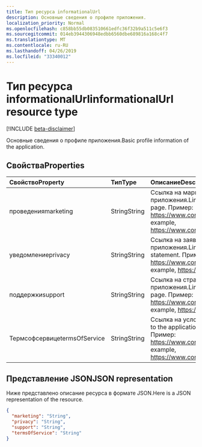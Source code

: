 ```yaml
---
title: Тип ресурса informationalUrl
description: Основные сведения о профиле приложения.
localization_priority: Normal
ms.openlocfilehash: c858bb55db083510661edfc36f32b9a511c5e6f3
ms.sourcegitcommit: 014eb3944306948edbb6560dbe689816a168c4f7
ms.translationtype: MT
ms.contentlocale: ru-RU
ms.lasthandoff: 04/26/2019
ms.locfileid: "33340012"
---
```

# <a name="informationalurl-resource-type"></a><span data-ttu-id="51ed7-103">Тип ресурса informationalUrl</span><span class="sxs-lookup"><span data-stu-id="51ed7-103">informationalUrl resource type</span></span>

[!INCLUDE [beta-disclaimer](../../includes/beta-disclaimer.md)]

<span data-ttu-id="51ed7-104">Основные сведения о профиле приложения.</span><span class="sxs-lookup"><span data-stu-id="51ed7-104">Basic profile information of the application.</span></span>

## <a name="properties"></a><span data-ttu-id="51ed7-105">Свойства</span><span class="sxs-lookup"><span data-stu-id="51ed7-105">Properties</span></span>

| <span data-ttu-id="51ed7-106">Свойство</span><span class="sxs-lookup"><span data-stu-id="51ed7-106">Property</span></span> | <span data-ttu-id="51ed7-107">Тип</span><span class="sxs-lookup"><span data-stu-id="51ed7-107">Type</span></span> | <span data-ttu-id="51ed7-108">Описание</span><span class="sxs-lookup"><span data-stu-id="51ed7-108">Description</span></span> |
|:---------------|:--------|:----------|
|<span data-ttu-id="51ed7-109">проведения</span><span class="sxs-lookup"><span data-stu-id="51ed7-109">marketing</span></span>|<span data-ttu-id="51ed7-110">String</span><span class="sxs-lookup"><span data-stu-id="51ed7-110">String</span></span>| <span data-ttu-id="51ed7-111">Ссылка на маркетинговую страницу приложения.</span><span class="sxs-lookup"><span data-stu-id="51ed7-111">Link to the application's marketing page.</span></span> <span data-ttu-id="51ed7-112">Пример: https://www.contoso.com/app/marketing</span><span class="sxs-lookup"><span data-stu-id="51ed7-112">For example, https://www.contoso.com/app/marketing</span></span> |
|<span data-ttu-id="51ed7-113">уведомление</span><span class="sxs-lookup"><span data-stu-id="51ed7-113">privacy</span></span>|<span data-ttu-id="51ed7-114">String</span><span class="sxs-lookup"><span data-stu-id="51ed7-114">String</span></span>| <span data-ttu-id="51ed7-115">Ссылка на заявление о конфиденциальности приложения.</span><span class="sxs-lookup"><span data-stu-id="51ed7-115">Link to the application's privacy statement.</span></span> <span data-ttu-id="51ed7-116">Пример: https://www.contoso.com/app/privacy</span><span class="sxs-lookup"><span data-stu-id="51ed7-116">For example, https://www.contoso.com/app/privacy</span></span> |
|<span data-ttu-id="51ed7-117">поддержки</span><span class="sxs-lookup"><span data-stu-id="51ed7-117">support</span></span>|<span data-ttu-id="51ed7-118">String</span><span class="sxs-lookup"><span data-stu-id="51ed7-118">String</span></span>| <span data-ttu-id="51ed7-119">Ссылка на страницу поддержки приложения.</span><span class="sxs-lookup"><span data-stu-id="51ed7-119">Link to the application's support page.</span></span> <span data-ttu-id="51ed7-120">Пример: https://www.contoso.com/app/support</span><span class="sxs-lookup"><span data-stu-id="51ed7-120">For example, https://www.contoso.com/app/support</span></span> |
|<span data-ttu-id="51ed7-121">Термсофсервице</span><span class="sxs-lookup"><span data-stu-id="51ed7-121">termsOfService</span></span>|<span data-ttu-id="51ed7-122">String</span><span class="sxs-lookup"><span data-stu-id="51ed7-122">String</span></span>| <span data-ttu-id="51ed7-123">Ссылка на условия заявления приложения.</span><span class="sxs-lookup"><span data-stu-id="51ed7-123">Link to the application's terms of service statement.</span></span> <span data-ttu-id="51ed7-124">Пример: https://www.contoso.com/app/termsofservice</span><span class="sxs-lookup"><span data-stu-id="51ed7-124">For example, https://www.contoso.com/app/termsofservice</span></span> |

## <a name="json-representation"></a><span data-ttu-id="51ed7-125">Представление JSON</span><span class="sxs-lookup"><span data-stu-id="51ed7-125">JSON representation</span></span>
<span data-ttu-id="51ed7-126">Ниже представлено описание ресурса в формате JSON.</span><span class="sxs-lookup"><span data-stu-id="51ed7-126">Here is a JSON representation of the resource.</span></span>

<!-- {
  "blockType": "resource",
  "optionalProperties": [

  ],
  "@odata.type": "microsoft.graph.informationalUrl"
}-->

```json
{
  "marketing": "String",
  "privacy": "String",
  "support": "String",
  "termsOfService": "String"
}

```


<!-- uuid: 8fcb5dbc-d5aa-4681-8e31-b001d5168d79
2015-10-25 14:57:30 UTC -->
<!--
{
  "type": "#page.annotation",
  "description": "informationalUrl resource",
  "keywords": "",
  "section": "documentation",
  "tocPath": "",
  "suppressions": []
}
-->
